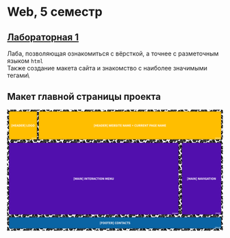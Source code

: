 # Web, 5 семестр

## [Лабораторная 1](https://github.com/1Menemi1/IS-2022-web-5-sem/tree/lab-1)
Лаба, позволяющая ознакомиться с вёрсткой, а точнее с разметочным языком `html`\
Также создание макета сайта и знакомство с наиболее значимыми тегами\

## Макет главной страницы проекта
![Макет](https://github.com/1Menemi1/IS-2022-web-5-sem/blob/lab-1/pictures/layout.png)

